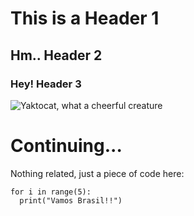 # This is a Header 1
## Hm.. Header 2
### Hey! Header 3

![Yaktocat, what a cheerful creature](https://octodex.github.com/images/yaktocat.png)

# Continuing...
Nothing related, just a piece of code here:
```
for i in range(5):
  print("Vamos Brasil!!")
```
